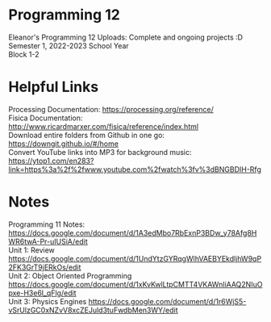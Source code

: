 # Programming 12
Eleanor's Programming 12 Uploads: Complete and ongoing projects :D <br />
Semester 1, 2022-2023 School Year <br/>
Block 1-2 <br />

# Helpful Links
Processing Documentation: https://processing.org/reference/ </br>
Fisica Documentation: http://www.ricardmarxer.com/fisica/reference/index.html <br/>
Download entire folders from Github in one go: https://downgit.github.io/#/home <br />
Convert YouTube links into MP3 for background music: https://ytop1.com/en283?link=https%3a%2f%2fwww.youtube.com%2fwatch%3fv%3dBNGBDIH-Rfg

# Notes
Programming 11 Notes: https://docs.google.com/document/d/1A3edMbo7RbExnP3BDw_y78Afg8HWR6twA-Pr-uIUSiA/edit <br/>
Unit 1: Review https://docs.google.com/document/d/1UndYtzGYRqgWlhVAEBYEkdljhW9qP2FK3GrT9jERkOs/edit <br/>
Unit 2: Object Oriented Programming https://docs.google.com/document/d/1xKvKwlLtpCMTT4VKAWnIiAAQ2NIuOpxe-H3e6l_qFlg/edit </br>
Unit 3: Physics Engines https://docs.google.com/document/d/1r6WjS5-vSrUlzGC0xNZvV8xcZEJuld3tuFwdbMen3WY/edit
